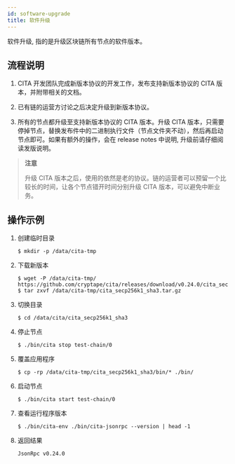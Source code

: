 ```yaml
---
id: software-upgrade
title: 软件升级
---
```


软件升级, 指的是升级区块链所有节点的软件版本。

## 流程说明

1. CITA 开发团队完成新版本协议的开发工作，发布支持新版本协议的 CITA 版本，并附带相关的文档。

2. 已有链的运营方讨论之后决定升级到新版本协议。

3. 所有的节点都升级至支持新版本协议的 CITA 版本。升级 CITA 版本，只需要停掉节点，替换发布件中的二进制执行文件（节点文件夹不动），然后再启动节点即可。如果有额外的操作，会在 release notes 中说明, 升级前请仔细阅读发版说明。

> **注意**
>
>升级 CITA 版本之后，使用的依然是老的协议。链的运营者可以预留一个比较长的时间，让各个节点错开时间分别升级 CITA 版本，可以避免中断业务。

## 操作示例

1. 创建临时目录

   ```shell
   $ mkdir -p /data/cita-tmp
   ```

2. 下载新版本

   ```shell
   $ wget -P /data/cita-tmp/ https://github.com/cryptape/cita/releases/download/v0.24.0/cita_secp256k1_sha3.tar.gz
   $ tar zxvf /data/cita-tmp/cita_secp256k1_sha3.tar.gz
   ```

3. 切换目录

   ```shell
   $ cd /data/cita/cita_secp256k1_sha3
   ```

4. 停止节点

   ```shell
   $ ./bin/cita stop test-chain/0
   ```

5. 覆盖应用程序

   ```shell
   $ cp -rp /data/cita-tmp/cita_secp256k1_sha3/bin/* ./bin/
   ```

6. 启动节点

   ```shell
   $ ./bin/cita start test-chain/0
   ```

7. 查看运行程序版本

   ```shell
   $ ./bin/cita-env ./bin/cita-jsonrpc --version | head -1
   ```

8. 返回结果

   ```
   JsonRpc v0.24.0
   ```
